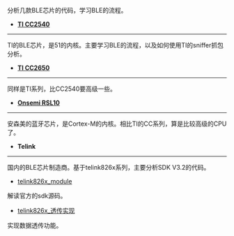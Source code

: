 分析几款BLE芯片的代码，学习BLE的流程。

* **[TI CC2540](https://github.com/SuperTao/BLE_CC2540)**
---

TI的BLE芯片，是51的内核。主要学习BLE的流程，以及如何使用TI的sniffer抓包分析。

* **[TI CC2650](https://github.com/SuperTao/BLE_CC2650)**
---

同样是TI系列，比CC2540要高级一些。

* **[Onsemi RSL10](https://github.com/SuperTao/ONSemi_RSL10)**
---

安森美的蓝牙芯片，是Cortex-M的内核。相比TI的CC系列，算是比较高级的CPU了。

* **Telink**
---

国内的BLE芯片制造商。基于telink826x系列，主要分析SDK V3.2的代码。

  * [telink826x_module](https://github.com/SuperTao/telink_ble_sdk_release_v3.2)

  解读官方的sdk源码。

  * [telink826x_透传实现](https://github.com/SuperTao/telink_ble_module)

  实现数据透传功能。

